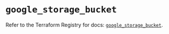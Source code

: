 # `google_storage_bucket`

Refer to the Terraform Registry for docs: [`google_storage_bucket`](https://registry.terraform.io/providers/hashicorp/google-beta/5.38.0/docs/resources/google_storage_bucket).
